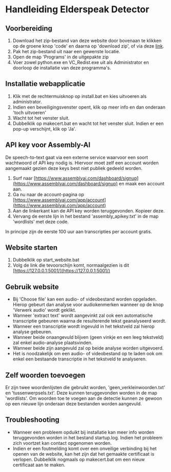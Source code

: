 # Handleiding Elderspeak Detector

## Voorbereiding


1. Download het zip-bestand van deze website door bovenaan te klikken op de groene knop 'code' en daarna op 'download zip', of via deze [link](https://github.com/IneVdB/ElderspeakDetector/archive/refs/heads/main.zip).
2. Pak het zip-bestand uit naar een gewenste locatie.
6. Open de map 'Programs' in de uitgepakte zip
7. Voer zowel python.exe en VC_Redist.exe uit als Administrator en doorloop de installatie van deze programma's.

## Installatie webapplicatie

1. Klik met de rechtermuisknop op install.bat en kies uitvoeren als administrator.
2. Indien een beveiligingsvenster opent, klik op meer info en dan onderaan 'toch uitvoeren'
3. Wacht tot het venster sluit.
4. Dubbelklik op makecert.bat en wacht tot het venster sluit. Indien er een pop-up verschijnt, klik op 'Ja'.

## API key voor Assembly-AI
De speech-to-text gaat via een externe service waarvoor een soort wachtwoord of API key nodig is.
Hiervoor moet zelf een account worden aangemaakt gezien deze keys best niet publiek gedeeld worden.

1. Surf naar [https://www.assemblyai.com/dashboard/signup](https://www.assemblyai.com/dashboard/signup) en maak een account aan.
2. Ga nu naar de account-pagina op [https://www.assemblyai.com/app/account](https://www.assemblyai.com/app/account)
3. Aan de linkerkant kan de API key worden teruggevonden. Kopieer deze.
4. Vervang de eerste lijn in het bestand 'assembly_apikey.txt' in de map 'wordlists' met deze code.

In principe zijn de eerste 100 uur aan transcripties per account gratis.

## Website starten

1. Dubbelklik op start_website.bat
2. Volg de link die tevoorschijn komt, normaalgezien is dit [https://127.0.0.1:5001/](https://127.0.0.1:5001/)

## Gebruik website

- Bij 'Choose file' kan een audio- of videobestand worden opgeladen. 
Hierop gebeurt dan analyse voor audiokenmerken wanneer op de knop 'Verwerk audio' wordt geklikt.
- Wanneer 'extract text' wordt aangevinkt zal ook een automatische transcriptie gebeuren waarna de resulterende tekst geanalyseerd wordt.
- Wanneer een transcriptie wordt ingevuld in het tekstveld zal hierop analyse gebeuren.
- Wanneer beide onaangevuld blijven (geen vinkje en een leeg tekstveld) zal enkel audio-analyse plaatsvinden.
- Wanneer beide zijn aangevuld zal op beide analyse worden uitgevoerd.
- Het is noodzakelijk om een audio- of videobestand op te laden ook om enkel een bestaande transcriptie in het tekstveld te analyseren.

## Zelf woorden toevoegen

Er zijn twee woordenlijsten die gebruikt worden, 'geen_verkleinwoorden.txt' en 'tussenwerpsels.txt'.
Deze kunnen teruggevonden worden in de map 'wordlists'.
Om woorden toe te voegen aan de detectie kunnen ze gewoon op een nieuwe lijn onderaan deze bestanden worden aangevuld.

## Troubleshooting
- Wanneer een probleem opduikt bij installatie kan meer info worden teruggevonden worden in het bestand startup.log.
Indien het probleem zich voortzet kan contact opgenomen worden.
- Indien er een foutmelding komt over een onveilige verbinding bij het openen van de website, kan het zijn dat het gemaakte certificaat is verlopen. 
Dubbelklik nogmaals op makecert.bat om een nieuw certificaat aan te maken.
